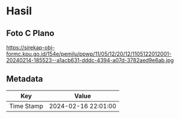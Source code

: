 # Hasil

## Foto C Plano

https://sirekap-obj-formc.kpu.go.id/154e/pemilu/ppwp/11/05/12/20/12/1105122012001-20240214-185523--a1acb631-dddc-4394-a07d-3782aed9e6ab.jpg


## Metadata

| Key        | Value               |
| ---------- | ------------------- |
| Time Stamp | 2024-02-16 22:01:00 |



